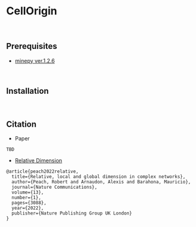 # CellOrigin

&nbsp;
  
## Prerequisites
* [minepy ver.1.2.6](https://github.com/minepy/minepy)


&nbsp;

## Installation


&nbsp;

## Citation
* Paper
```
TBD
```
* [Relative Dimension](https://github.com/barahona-research-group/DynGDim)
```
@article{peach2022relative,
  title={Relative, local and global dimension in complex networks},
  author={Peach, Robert and Arnaudon, Alexis and Barahona, Mauricio},
  journal={Nature Communications},
  volume={13},
  number={1},
  pages={3088},
  year={2022},
  publisher={Nature Publishing Group UK London}
}
```
